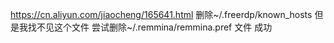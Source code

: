 https://cn.aliyun.com/jiaocheng/165641.html
删除~/.freerdp/known_hosts
但是我找不见这个文件
尝试删除~/.remmina/remmina.pref 文件 成功
